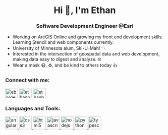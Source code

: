 <h1 align="center">Hi 👋, I'm Ethan</h1>
<h3 align="center">Software Development Engineer @Esri</h3>

- Working on ArcGIS Online and growing my front end development skills. Learning Stencil and web components currently.
- University of Minnesota alum, Ski-U-Mah! :part_alternation_mark:
- Interested in the intersection of geospatial data and web development, making data easy to digest and analyze. :globe_with_meridians:
- Wear a mask 😷, :recycle:, and be kind to others today :+1:

<h3 align="left">Connect with me:</h3>
<p align="left">
<a href="https://codepen.io/eborgen" target="blank"><img align="center" src="https://cdn.jsdelivr.net/npm/simple-icons@3.0.1/icons/codepen.svg" alt="eborgen" height="30" width="40" /></a>
<a href="https://twitter.com/ethanborgen" target="blank"><img align="center" src="https://cdn.jsdelivr.net/npm/simple-icons@3.0.1/icons/twitter.svg" alt="ethanborgen" height="30" width="40" /></a>
<a href="https://linkedin.com/in/ethanborgen" target="blank"><img align="center" src="https://cdn.jsdelivr.net/npm/simple-icons@3.0.1/icons/linkedin.svg" alt="ethanborgen" height="30" width="40" /></a>
</p>

<h3 align="left">Languages and Tools:</h3>
<p align="left"> <a href="https://angular.io" target="_blank"> <img src="https://devicons.github.io/devicon/devicon.git/icons/angularjs/angularjs-original.svg" alt="angularjs" width="40" height="40"/> </a> <a href="https://www.w3schools.com/css/" target="_blank"> <img src="https://devicons.github.io/devicon/devicon.git/icons/css3/css3-original-wordmark.svg" alt="css3" width="40" height="40"/> </a> <a href="https://www.w3.org/html/" target="_blank"> <img src="https://devicons.github.io/devicon/devicon.git/icons/html5/html5-original-wordmark.svg" alt="html5" width="40" height="40"/> </a> <a href="https://developer.mozilla.org/en-US/docs/Web/JavaScript" target="_blank"> <img src="https://devicons.github.io/devicon/devicon.git/icons/javascript/javascript-original.svg" alt="javascript" width="40" height="40"/> </a> <a href="https://nodejs.org" target="_blank"> <img src="https://devicons.github.io/devicon/devicon.git/icons/nodejs/nodejs-original-wordmark.svg" alt="nodejs" width="40" height="40"/> </a> <a href="https://www.python.org" target="_blank"> <img src="https://devicons.github.io/devicon/devicon.git/icons/python/python-original.svg" alt="python" width="40" height="40"/> </a> <a href="https://www.typescriptlang.org/" target="_blank"> <img src="https://devicons.github.io/devicon/devicon.git/icons/typescript/typescript-original.svg" alt="typescript" width="40" height="40"/> </a> </p>

